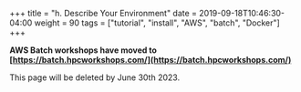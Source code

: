 +++
title = "h. Describe Your Environment"
date = 2019-09-18T10:46:30-04:00
weight = 90
tags = ["tutorial", "install", "AWS", "batch", "Docker"]
+++

**AWS Batch workshops have moved to [https://batch.hpcworkshops.com/](https://batch.hpcworkshops.com/)**

This page will be deleted by June 30th 2023.

